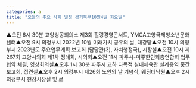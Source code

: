 ```yaml
---
categories: a
title: "오늘의 주요 사회 일정 경기북부10월4일 화요일"
---
```

▲오전 6시 30분 고양상공회의소 제3회 힐링경영콘서트, YMCA고양국제청소년문화센터▲오전 9시 의정부시 2022년 10월 미래가치 공유의 날, 대강당▲오전 10시 의정부시 2023년도 주요업무계획 보고회 (담당관(3), 자치행정국), 시장실▲오전 10시 제267회 고양시의회 제1차 정례회, 시의회▲오전 11시 파주시-미주한인회총연합회 업무협약 체결, 영상회의실▲오후 1시 30분 파주시 교하 다목적 실내체육관 설계용역 중간보고회, 접견실▲오후 2시 의정부시 제26회 노인의 날 기념식, 웨딩더낙원▲오후 2시 의정부시 현장시장실 및 로